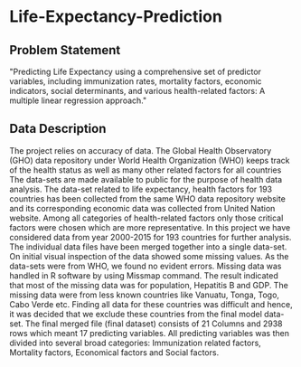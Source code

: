 # Life-Expectancy-Prediction

## Problem Statement 
 
"Predicting Life Expectancy using a comprehensive set of predictor variables, 
including immunization rates, mortality factors, economic indicators, social 
determinants, and various health-related factors: A multiple linear 
regression approach."

## Data Description 
 
The project relies on accuracy of data. The Global Health Observatory (GHO) 
data repository under World Health Organization (WHO) keeps track of the health 
status as well as many other related factors for all countries The data-sets are 
made available to public for the purpose of health data analysis. The data-set 
related to life expectancy, health factors for 193 countries has been collected from 
the same WHO data repository website and its corresponding economic data was 
collected from United Nation website. Among all categories of health-related 
factors only those critical factors were chosen which are more representative. In 
this project we have considered data from year 2000-2015 for 193 countries for 
further analysis. The individual data files have been merged together into a single 
data-set. On initial visual inspection of the data showed some missing values. As 
the data-sets were from WHO, we found no evident errors. Missing data was 
handled in R software by using Missmap command. The result indicated that most 
of the missing data was for population, Hepatitis B and GDP. The missing data 
were from less known countries like Vanuatu, Tonga, Togo, Cabo Verde etc. 
Finding all data for these countries was difficult and hence, it was decided that 
we exclude these countries from the final model data-set. The final merged file 
(final dataset) consists of 21 Columns and 2938 rows which meant 17 predicting 
variables. All predicting variables was then divided into several broad categories:
 Immunization related factors, Mortality factors, Economical factors and Social 
factors. 
